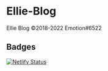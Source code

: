 # Ellie-Blog

Ellie Blog ©2018-2022 Emotion#6522

## Badges
[![Netlify Status](https://api.netlify.com/api/v1/badges/23044748-3e64-4a41-8686-0a59092d58af/deploy-status)](https://app.netlify.com/sites/ellie-blog/deploys)